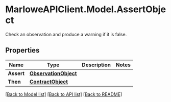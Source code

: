 # MarloweAPIClient.Model.AssertObject
Check an observation and produce a warning if it is false.

## Properties

Name | Type | Description | Notes
------------ | ------------- | ------------- | -------------
**Assert** | [**ObservationObject**](ObservationObject.md) |  | 
**Then** | [**ContractObject**](ContractObject.md) |  | 

[[Back to Model list]](../README.md#documentation-for-models) [[Back to API list]](../README.md#documentation-for-api-endpoints) [[Back to README]](../README.md)

